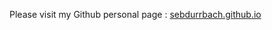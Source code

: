 Please visit my Github personal page : <a href="https://sebdurrbach.github.io" target="_blank">sebdurrbach.github.io</a>